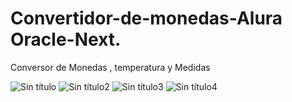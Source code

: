 # Convertidor-de-monedas-Alura  Oracle-Next.

Conversor de Monedas , temperatura y Medidas 

![Sin título](https://user-images.githubusercontent.com/97367760/226149415-a3b2ec34-803e-4e0b-9852-cd0495eae127.png)
![Sin título2](https://user-images.githubusercontent.com/97367760/226149419-3c6ea03a-ba86-47f9-a362-b09005d45b2b.png)
![Sin título3](https://user-images.githubusercontent.com/97367760/226149423-c4619112-9f76-4d88-a72b-b49b64597297.png)
![Sin título4](https://user-images.githubusercontent.com/97367760/226149424-939e3ab5-099a-4c56-b733-7d5215231271.png)
